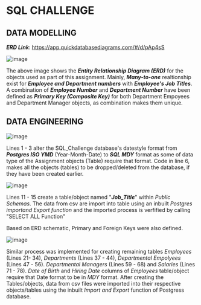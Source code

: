 # SQL CHALLENGE
## DATA MODELLING

***ERD Link***: https://app.quickdatabasediagrams.com/#/d/pAp4sS

![image](https://github.com/pkrachakonda/sql_challenge/assets/20739237/dde03b1d-a74c-477c-b878-9423e06e0a11)

The above image shows the ***Entity Relationship Diagram (ERD)*** for the objects used as part of this assignment. Mainly, ***Many-to-one*** realtionship exist for ***Employee and Department numbers*** with ***Employee's Job Titles***. A combination of ***Employee Number*** and ***Department Number*** have been defined as ***Primary Key (Composite Key)*** for both Department Empoyees and Department Manager objects, as combination makes them unique.

## DATA ENGINEERING

![image](https://github.com/pkrachakonda/sql_challenge/assets/20739237/90b6bbac-a43b-4256-b616-2bee0ddcf813)

Lines 1 - 3 alter the SQL_Challenge database's datestyle format from ***Postgres ISO YMD*** (Year-Month-Date) to ***SQL MDY*** format as some of data type of the Assignment objects (Table) require that format. Code in line 6, makes all the objects (tables) to be dropped/deleted from the database, if they have been created earlier.

![image](https://github.com/pkrachakonda/sql_challenge/assets/20739237/f48692b1-2318-4e74-b6be-6ef7763ff9bf)

Lines 11 - 15 create a table/object named "***Job_Title***" within *Public Schemas*. The data from csv are import into table using an inbuilt *Postgres importand Export function* and the imported process is verfified by calling "SELECT ALL Function"

Based on ERD schematic, Primary and Foreign Keys were also defined.

![image](https://github.com/pkrachakonda/sql_challenge/assets/20739237/e8825c83-d522-4c32-a57b-52e79201eef0)

Similar process was implemented for creating remaining tables *Employees* (Lines 21- 34), *Departments* (Lines 37 - 44), *Departmental Empolyees* (Lines 47 - 56). *Departmental Managers* (Lines 59 - 68) and  *Salaries* (Lines 71 - 78). *Date of Birth* and *Hiring Date* columns of *Employees* table/object require that Date format to be in *MDY* format. After creating the Tables/objects, data from csv files were imported into their respective objects/tables using the inbuilt *Import and Export* function of Postgress database.

 


